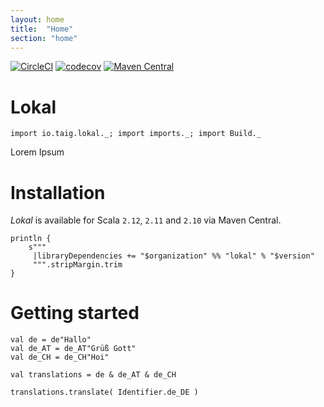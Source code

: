 ```yaml
---
layout: home
title:  "Home"
section: "home"
---
```


[![CircleCI](https://circleci.com/gh/Taig/lokal/tree/master.svg?style=shield)](https://circleci.com/gh/Taig/lokal/tree/master)
[![codecov](https://codecov.io/gh/Taig/lokal/branch/master/graph/badge.svg)](https://codecov.io/gh/Taig/lokal)
[![Maven Central](https://img.shields.io/maven-central/v/io.taig/lokal_2.12.svg)](https://index.scala-lang.org/taig/lokal)

# Lokal

```tut:invisible
import io.taig.lokal._; import imports._; import Build._
```

Lorem Ipsum

# Installation

_Lokal_ is available for Scala `2.12`, `2.11` and `2.10` via Maven Central.

```tut:evaluated
println {
    s"""
     |libraryDependencies += "$organization" %% "lokal" % "$version"
     """.stripMargin.trim
}
```

# Getting started

```tut
val de = de"Hallo"
val de_AT = de_AT"Grüß Gott"
val de_CH = de_CH"Hoi"

val translations = de & de_AT & de_CH
```

```tut
translations.translate( Identifier.de_DE )
```